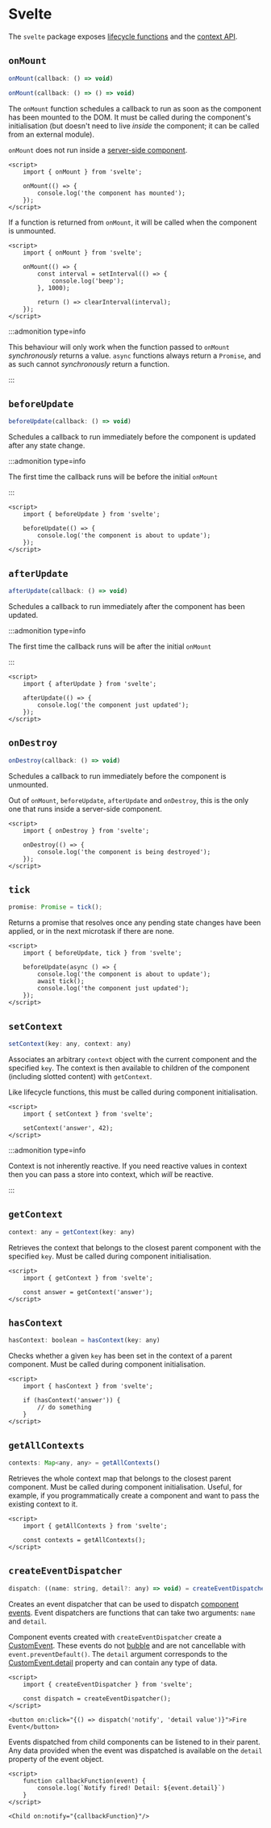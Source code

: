 # Svelte

The `svelte` package exposes [lifecycle functions](https://svelte.dev/tutorial/onmount) and the [context API](https://svelte.dev/tutorial/context-api).

## `onMount`

```js
onMount(callback: () => void)
```

```js
onMount(callback: () => () => void)
```

The `onMount` function schedules a callback to run as soon as the component has been mounted to the DOM. It must be called during the component's initialisation (but doesn't need to live _inside_ the component; it can be called from an external module).

`onMount` does not run inside a [server-side component](../component-api/server.md).

```svelte
<script>
	import { onMount } from 'svelte';

	onMount(() => {
		console.log('the component has mounted');
	});
</script>
```

If a function is returned from `onMount`, it will be called when the component is unmounted.

```svelte
<script>
	import { onMount } from 'svelte';

	onMount(() => {
		const interval = setInterval(() => {
			console.log('beep');
		}, 1000);

		return () => clearInterval(interval);
	});
</script>
```

:::admonition type=info

This behaviour will only work when the function passed to `onMount` _synchronously_ returns a value. `async` functions always return a `Promise`, and as such cannot _synchronously_ return a function.

:::

## `beforeUpdate`

```js
beforeUpdate(callback: () => void)
```

Schedules a callback to run immediately before the component is updated after any state change.

:::admonition type=info

The first time the callback runs will be before the initial `onMount`

:::

```svelte
<script>
	import { beforeUpdate } from 'svelte';

	beforeUpdate(() => {
		console.log('the component is about to update');
	});
</script>
```

## `afterUpdate`

```js
afterUpdate(callback: () => void)
```

Schedules a callback to run immediately after the component has been updated.

:::admonition type=info

The first time the callback runs will be after the initial `onMount`

:::

```svelte
<script>
	import { afterUpdate } from 'svelte';

	afterUpdate(() => {
		console.log('the component just updated');
	});
</script>
```

## `onDestroy`

```js
onDestroy(callback: () => void)
```

Schedules a callback to run immediately before the component is unmounted.

Out of `onMount`, `beforeUpdate`, `afterUpdate` and `onDestroy`, this is the only one that runs inside a server-side component.

```svelte
<script>
	import { onDestroy } from 'svelte';

	onDestroy(() => {
		console.log('the component is being destroyed');
	});
</script>
```

## `tick`

```js
promise: Promise = tick();
```

Returns a promise that resolves once any pending state changes have been applied, or in the next microtask if there are none.

```svelte
<script>
	import { beforeUpdate, tick } from 'svelte';

	beforeUpdate(async () => {
		console.log('the component is about to update');
		await tick();
		console.log('the component just updated');
	});
</script>
```

## `setContext`

```js
setContext(key: any, context: any)
```

Associates an arbitrary `context` object with the current component and the specified `key`. The context is then available to children of the component (including slotted content) with `getContext`.

Like lifecycle functions, this must be called during component initialisation.

```svelte
<script>
	import { setContext } from 'svelte';

	setContext('answer', 42);
</script>
```

:::admonition type=info

Context is not inherently reactive. If you need reactive values in context then you can pass a store into context, which _will_ be reactive.

:::

## `getContext`

```js
context: any = getContext(key: any)
```

Retrieves the context that belongs to the closest parent component with the specified `key`. Must be called during component initialisation.

```svelte
<script>
	import { getContext } from 'svelte';

	const answer = getContext('answer');
</script>
```

## `hasContext`

```js
hasContext: boolean = hasContext(key: any)
```

Checks whether a given `key` has been set in the context of a parent component. Must be called during component initialisation.

```svelte
<script>
	import { hasContext } from 'svelte';

	if (hasContext('answer')) {
		// do something
	}
</script>
```

## `getAllContexts`

```js
contexts: Map<any, any> = getAllContexts()
```

Retrieves the whole context map that belongs to the closest parent component. Must be called during component initialisation. Useful, for example, if you programmatically create a component and want to pass the existing context to it.

```svelte
<script>
	import { getAllContexts } from 'svelte';

	const contexts = getAllContexts();
</script>
```

## `createEventDispatcher`

```js
dispatch: ((name: string, detail?: any) => void) = createEventDispatcher();
```

Creates an event dispatcher that can be used to dispatch [component events](../template-syntax/component-directives.md#oneventname). Event dispatchers are functions that can take two arguments: `name` and `detail`.

Component events created with `createEventDispatcher` create a [CustomEvent](https://developer.mozilla.org/en-US/docs/Web/API/CustomEvent). These events do not [bubble](https://developer.mozilla.org/en-US/docs/Learn/JavaScript/Building_blocks/Events#Event_bubbling_and_capture) and are not cancellable with `event.preventDefault()`. The `detail` argument corresponds to the [CustomEvent.detail](https://developer.mozilla.org/en-US/docs/Web/API/CustomEvent/detail) property and can contain any type of data.

```svelte
<script>
	import { createEventDispatcher } from 'svelte';

	const dispatch = createEventDispatcher();
</script>

<button on:click="{() => dispatch('notify', 'detail value')}">Fire Event</button>
```

Events dispatched from child components can be listened to in their parent. Any data provided when the event was dispatched is available on the `detail` property of the event object.

```svelte
<script>
	function callbackFunction(event) {
		console.log(`Notify fired! Detail: ${event.detail}`)
	}
</script>

<Child on:notify="{callbackFunction}"/>
```
